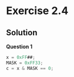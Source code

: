 Exercise 2.4
============ 

Solution
-------- 

**Question 1**

```c
x = 0xFF##;
MASK = 0xFF33;
c = x & MASK == 0;
```
